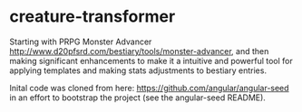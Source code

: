 # creature-transformer
Starting with PRPG Monster Advancer http://www.d20pfsrd.com/bestiary/tools/monster-advancer, and then making significant enhancements to make it a intuitive and powerful tool for applying templates and making stats adjustments to bestiary entries.

Inital code was cloned from here: https://github.com/angular/angular-seed in an effort to bootstrap the project (see the angular-seed README).